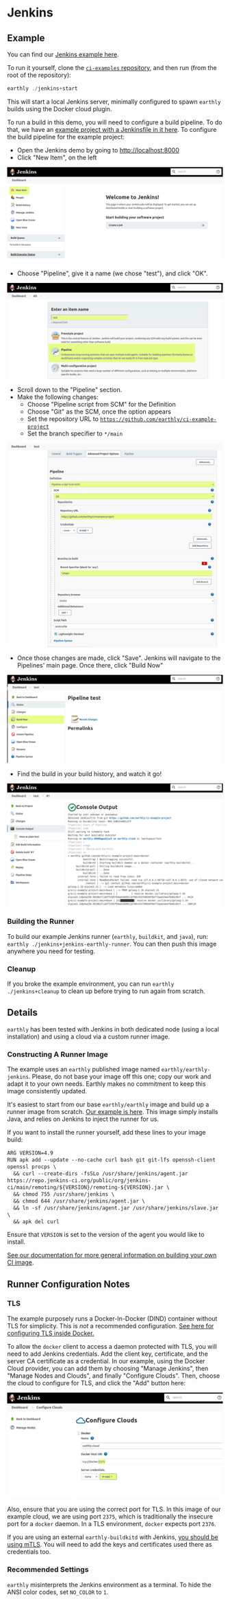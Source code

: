 # Jenkins

## Example

You can find our [Jenkins example here](https://github.com/earthly/ci-examples/tree/main/jenkins).

To run it yourself, clone the [`ci-examples` repository](https://github.com/earthly/ci-examples), and then run (from the root of the repository):

```go
earthly ./jenkins+start
```

This will start a local Jenkins server, minimally configured to spawn `earthly` builds using the Docker cloud plugin.

To run a build in this demo, you will need to configure a build pipeline. To do that, we have an [example project with a Jenkinsfile in it here](https://github.com/earthly/ci-example-project). To configure the build pipeline for the example project:

- Open the Jenkins demo by going to [http://localhost:8000](http://localhost:8080/)
- Click "New Item", on the left

![Jenkins Dashboard with "New Item" highlighted](img/Jenkins1.png)

- Choose "Pipeline", give it a name (we chose "test"), and click "OK".

![Setting up a new build named test, configured as a Jenkins pipeline](img/Jenkins2.png)

- Scroll down to the "Pipeline" section.
- Make the following changes:
    - Choose "Pipeline script from SCM" for the Definition
    - Choose "Git" as the SCM, once the option appears
    - Set the repository URL to [`https://github.com/earthly/ci-example-project`](https://github.com/earthly/ci-example-project)
    - Set the branch specifier to `*/main`

![Configuring all the SCM optiona for the build](img/Jenkins3.png)

- Once those changes are made, click "Save". Jenkins will navigate to the Pipelines' main page. Once there, click "Build Now"

![Jenkins Dashboard for the rxample build, with "Build Now" highlighted](img/Jenkins4.png)

- Find the build in your build history, and watch it go!

![Console output in Jenkins from the test build](img/Jenkins5.png)

### Building the Runner

To build our example Jenkins runner (`earthly`, `buildkit`, and `java`), run: `earthly ./jenkins+jenkins-earthly-runner`. You can then push this image anywhere you need for testing.

### Cleanup

If you broke the example environment, you can run `earthly ./jenkins+cleanup` to clean up before trying to run again from scratch.

## Details

`earthly` has been tested with Jenkins in both dedicated node (using a local installation) and using a cloud via a custom runner image.

### Constructing A Runner Image

The example uses an `earthly` published image named `earthly/earthly-jenkins`. Please, do not base your image off this one; copy our work and adapt it to your own needs. Earthly makes no commitment to keep this image consistently updated.

It's easiest to start from our base `earthly/earthly` image and build up a runner image from scratch. [Our example is here](https://github.com/earthly/ci-examples/blob/ce20840cffd2a8b04a8bd5dce477751adac3f490/jenkins/Earthfile#L48-L54). This image simply installs Java, and relies on Jenkins to inject the runner for us.

If you want to install the runner yourself, add these lines to your image build:

```docker
ARG VERSION=4.9
RUN apk add --update --no-cache curl bash git git-lfs openssh-client openssl procps \
  && curl --create-dirs -fsSLo /usr/share/jenkins/agent.jar https://repo.jenkins-ci.org/public/org/jenkins-ci/main/remoting/${VERSION}/remoting-${VERSION}.jar \
  && chmod 755 /usr/share/jenkins \
  && chmod 644 /usr/share/jenkins/agent.jar \
  && ln -sf /usr/share/jenkins/agent.jar /usr/share/jenkins/slave.jar \
  && apk del curl
```

Ensure that `VERSION` is set to the version of the agent you would like to install.

[See our documentation for more general information on building your own CI image](../build-an-earthly-ci-image.md).

## Runner Configuration Notes

### TLS

The example purposely runs a Docker-In-Docker (DIND) container without TLS for simplicity. This is *not* a recommended configuration. [See here for configuring TLS inside Docker.](https://docs.docker.com/engine/security/protect-access/#use-tls-https-to-protect-the-docker-daemon-socket) 

To allow the `docker` client to access a daemon protected with TLS, you will need to add Jenkins credentials. Add the client key, certificate, and the server CA certificate as a credential. In our example, using the Docker Cloud provider, you can add them by choosing "Manage Jenkins", then "Manage Nodes and Clouds", and finally "Configure Clouds".  Then, choose the cloud to configure for TLS, and click the "Add" button here:

![Configuring Docker credentials in Jenkins](img/Jenkins6.png)

Also, ensure that you are using the correct port for TLS. In this image of our example cloud, we are using port `2375`, which is traditionally the insecure port for a `docker` daemon. In a TLS environment, `docker` expects port `2376`.

If you are using an external `earthly-buildkitd` with Jenkins, [you should be using mTLS](../remote-buildkit.md). You will need to add the keys and certificates used there as credentials too.

### Recommended Settings

`earthly` misinterprets the Jenkins environment as a terminal. To hide the ANSI color codes, set `NO_COLOR` to `1`.